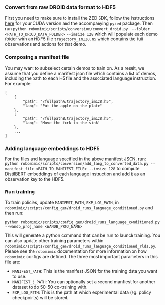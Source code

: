 ### Convert from raw DROID data format to HDF5

First you need to make sure to install the ZED SDK, follow the instructions [here](https://www.stereolabs.com/docs/installation/linux/) for your CUDA version and the accompanying `pyzed` package. Then run
`python robomimic/scripts/conversion/convert_droid.py  --folder <PATH_TO_DROID_DATA_FOLDER> --imsize 128`
which will populate each demo folder with an HDF5 file `trajectory_im128.h5` which contains the full observations and actions for that demo. 

### Composing a manifest file
You may want to subselect certain demos to train on. As a result, we assume that you define a manifest json file which contains a list of demos, including the path to each H5 file and the associated language instruction. For example:
```
[
    {
        "path": "/fullpathA/trajectory_im128.h5",
        "lang": "Put the apple on the plate"
    },
    {
        "path": "/fullpathB/trajectory_im128.h5",
        "lang": "Move the fork to the sink"
    },
    ...
]
```

### Adding language embeddings to HDF5
For the files and language specified in the above manifest JSON, run:
`python robomimic/scripts/conversion/add_lang_to_converted_data.py --manifest_file <PATH_TO_MANIFEST_FILE> --imsize 128`
to compute DistilBERT embeddings of each language instruction and add it as an observation key to the HDF5. 

### Run training
To train policies, update `MANIFEST_PATH`, `EXP_LOG_PATH`, in `robomimic/scripts/config_gen/droid_runs_language_conditioned.py` and then run:

`python robomimic/scripts/config_gen/droid_runs_language_conditioned.py --wandb_proj_name <WANDB_PROJ_NAME>`

This will generate a python command that can be run to launch training. You can also update other training parameters within `robomimic/scripts/config_gen/droid_runs_language_conditioned_rlds.py`. Please see the `robomimic` documentation for more information on how `robomimic` configs are defined. The three
most important parameters in this file are:

- `MANIFEST_PATH`: This is the manifest JSON for the training data you want to use.
- `MANIFEST_2_PATH`: You can optionally set a second manfiest for another dataset to do 50-50 co-training with. 
- `EXP_LOG_PATH`: This is the path at which experimental data (eg. policy checkpoints) will be stored.